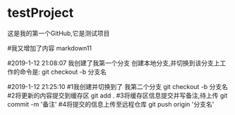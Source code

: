# testProject
这是我的第一个GitHub,它是测试项目


#我又增加了内容
markdown11

#2019-1-12 21:08:07 
我创建了我第一个分支
创建本地分支,并切换到该分支上工作的命令是:
git checkout -b 分支名

#2019-1-12 21:25:10
#1我创建并切换到了 我第二个分支
 git checkout -b 分支名
#2将更新的内容提交到缓存区
 git add .
#3将缓存区信息提交并写备注,待上传
 git commit -m '备注'
#4将提交的信息上传至远程仓库
 git push origin '分支名'